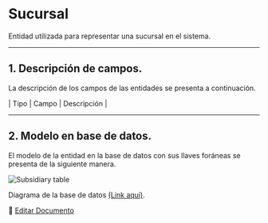 # Sucursal

Entidad utilizada para representar una sucursal en el sistema.

---

## 1.   Descripción de campos.

La descripción de los campos de las entidades se presenta a continuación.

| Tipo | Campo | Descripción |

--- 

## 2.  Modelo en base de datos.

El modelo de la entidad en la base de datos con sus llaves foráneas se presenta de la siguiente manera.

![Subsidiary table](/images/SubsidiaryTable.png)

Diagrama de la base de datos [(Link aquí)](https://app.diagrams.net/#G12bfdBfGq1QhoH-HbKd0D5KDiGZxJKMYT).

📝 [Editar Documento](https://github.com/4uRest/documentation)